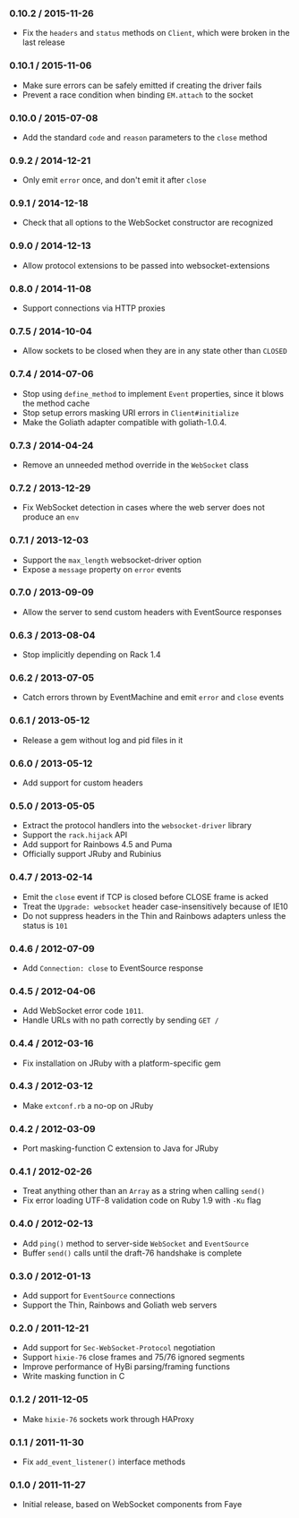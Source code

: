 ### 0.10.2 / 2015-11-26

* Fix the `headers` and `status` methods on `Client`, which were broken in the
  last release

### 0.10.1 / 2015-11-06

* Make sure errors can be safely emitted if creating the driver fails
* Prevent a race condition when binding `EM.attach` to the socket

### 0.10.0 / 2015-07-08

* Add the standard `code` and `reason` parameters to the `close` method

### 0.9.2 / 2014-12-21

* Only emit `error` once, and don't emit it after `close`

### 0.9.1 / 2014-12-18

* Check that all options to the WebSocket constructor are recognized

### 0.9.0 / 2014-12-13

* Allow protocol extensions to be passed into websocket-extensions

### 0.8.0 / 2014-11-08

* Support connections via HTTP proxies

### 0.7.5 / 2014-10-04

* Allow sockets to be closed when they are in any state other than `CLOSED`

### 0.7.4 / 2014-07-06

* Stop using `define_method` to implement `Event` properties, since it blows the method cache
* Stop setup errors masking URI errors in `Client#initialize`
* Make the Goliath adapter compatible with goliath-1.0.4.

### 0.7.3 / 2014-04-24

* Remove an unneeded method override in the `WebSocket` class

### 0.7.2 / 2013-12-29

* Fix WebSocket detection in cases where the web server does not produce an `env`

### 0.7.1 / 2013-12-03

* Support the `max_length` websocket-driver option
* Expose a `message` property on `error` events

### 0.7.0 / 2013-09-09

* Allow the server to send custom headers with EventSource responses

### 0.6.3 / 2013-08-04

* Stop implicitly depending on Rack 1.4

### 0.6.2 / 2013-07-05

* Catch errors thrown by EventMachine and emit `error` and `close` events

### 0.6.1 / 2013-05-12

* Release a gem without log and pid files in it

### 0.6.0 / 2013-05-12

* Add support for custom headers

### 0.5.0 / 2013-05-05

* Extract the protocol handlers into the `websocket-driver` library
* Support the `rack.hijack` API
* Add support for Rainbows 4.5 and Puma
* Officially support JRuby and Rubinius

### 0.4.7 / 2013-02-14

* Emit the `close` event if TCP is closed before CLOSE frame is acked
* Treat the `Upgrade: websocket` header case-insensitively because of IE10
* Do not suppress headers in the Thin and Rainbows adapters unless the status is `101`

### 0.4.6 / 2012-07-09

* Add `Connection: close` to EventSource response

### 0.4.5 / 2012-04-06

* Add WebSocket error code `1011`.
* Handle URLs with no path correctly by sending `GET /`

### 0.4.4 / 2012-03-16

* Fix installation on JRuby with a platform-specific gem

### 0.4.3 / 2012-03-12

* Make `extconf.rb` a no-op on JRuby

### 0.4.2 / 2012-03-09

* Port masking-function C extension to Java for JRuby

### 0.4.1 / 2012-02-26

* Treat anything other than an `Array` as a string when calling `send()`
* Fix error loading UTF-8 validation code on Ruby 1.9 with `-Ku` flag

### 0.4.0 / 2012-02-13

* Add `ping()` method to server-side `WebSocket` and `EventSource`
* Buffer `send()` calls until the draft-76 handshake is complete

### 0.3.0 / 2012-01-13

* Add support for `EventSource` connections
* Support the Thin, Rainbows and Goliath web servers

### 0.2.0 / 2011-12-21

* Add support for `Sec-WebSocket-Protocol` negotiation
* Support `hixie-76` close frames and 75/76 ignored segments
* Improve performance of HyBi parsing/framing functions
* Write masking function in C

### 0.1.2 / 2011-12-05

* Make `hixie-76` sockets work through HAProxy

### 0.1.1 / 2011-11-30

* Fix `add_event_listener()` interface methods

### 0.1.0 / 2011-11-27

* Initial release, based on WebSocket components from Faye
